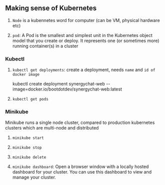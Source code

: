 ## Making sense of Kubernetes

1. `Node` is a kubennetes word for computer (can be VM, physical hardware etc)

1. `pod`: A Pod is the smallest and simplest unit in the Kubernetes object model that you create or deploy. It represents one (or sometimes more) running container(s) in a cluster

### Kubectl

1. `kubectl get deployments`: create a deployment, needs `name` and `id of docker image`

    kubectl create deployment synergychat-web --image=docker.io/bootdotdev/synergychat-web:latest

1. `kubectl get pods`

### Minikube

Minikube runs a single node cluster, compared to production kubernetes clusters which are multi-node and distributed

1. `minikube start`

1. `minikube stop`

1. `minikube delete`

1. `minikube dashboard`: Open a browser window with a locally hosted dashboard for your cluster. You can use this dashboard to view and manage your cluster.

